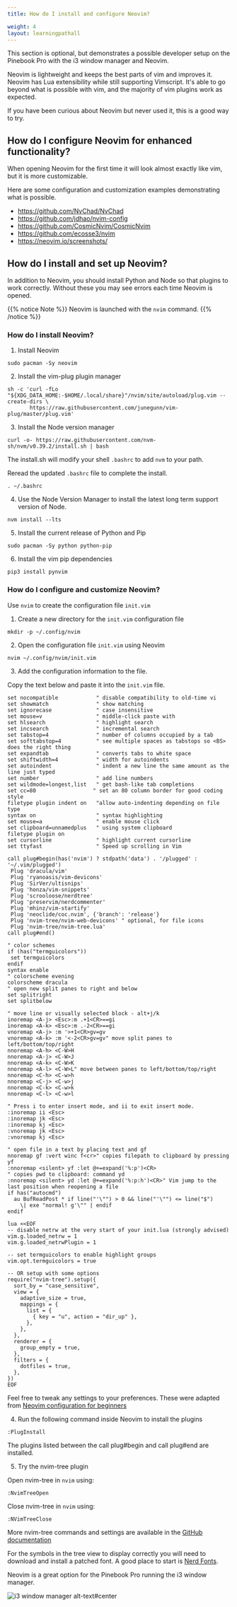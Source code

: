 ```yaml
---
title: How do I install and configure Neovim?

weight: 4
layout: learningpathall
---
```


This section is optional, but demonstrates a possible developer setup on the Pinebook Pro with the i3 window manager and Neovim. 

Neovim is lightweight and keeps the best parts of vim and improves it. Neovim has Lua extensibility while still supporting Vimscript. It's able to go beyond what is possible with vim, and the majority of vim plugins work as expected. 

If you have been curious about Neovim but never used it, this is a good way to try.

## How do I configure Neovim for enhanced functionality?

When opening Neovim for the first time it will look almost exactly like vim, but it is more customizable.  

Here are some configuration and customization examples demonstrating what is possible. 

* https://github.com/NvChad/NvChad
* https://github.com/jdhao/nvim-config
* https://github.com/CosmicNvim/CosmicNvim
* https://github.com/ecosse3/nvim
* https://neovim.io/screenshots/

## How do I install and set up Neovim?

In addition to Neovim, you should install Python and Node so that plugins to work correctly. Without these you may see errors each time Neovim is opened.

{{% notice Note %}}
Neovim is launched with the `nvim` command.
{{% /notice %}}

### How do I install Neovim?

1. Install Neovim

```console
sudo pacman -Sy neovim
```

2. Install the vim-plug plugin manager

```console
sh -c 'curl -fLo "${XDG_DATA_HOME:-$HOME/.local/share}"/nvim/site/autoload/plug.vim --create-dirs \
       https://raw.githubusercontent.com/junegunn/vim-plug/master/plug.vim'
```

3. Install the Node version manager

```console
curl -o- https://raw.githubusercontent.com/nvm-sh/nvm/v0.39.2/install.sh | bash
```

The install.sh will modify your shell `.bashrc` to add `nvm` to your path.

Reread the updated `.bashrc` file to complete the install.

```console
. ~/.bashrc
```

4. Use the Node Version Manager to install the latest long term support version of Node. 

```console
nvm install --lts
```

5.  Install the current release of Python and Pip

```console
sudo pacman -Sy python python-pip
```

6. Install the vim pip dependencies

```console
pip3 install pynvim
```

### How do I configure and customize Neovim?

Use `nvim` to create the configuration file `init.vim`

1. Create a new directory for the `init.vim` configuration file

```console
mkdir -p ~/.config/nvim
```

2. Open the configuration file `init.vim` using Neovim

```console
nvim ~/.config/nvim/init.vim
```

3. Add the configuration information to the file. 

Copy the text below and paste it into the `init.vim` file. 

```console
set nocompatible            " disable compatibility to old-time vi
set showmatch               " show matching 
set ignorecase              " case insensitive 
set mouse=v                 " middle-click paste with 
set hlsearch                " highlight search 
set incsearch               " incremental search
set tabstop=4               " number of columns occupied by a tab 
set softtabstop=4           " see multiple spaces as tabstops so <BS> does the right thing
set expandtab               " converts tabs to white space
set shiftwidth=4            " width for autoindents
set autoindent              " indent a new line the same amount as the line just typed
set number                  " add line numbers
set wildmode=longest,list   " get bash-like tab completions
set cc=80                  " set an 80 column border for good coding style
filetype plugin indent on   "allow auto-indenting depending on file type
syntax on                   " syntax highlighting
set mouse=a                 " enable mouse click
set clipboard=unnamedplus   " using system clipboard
filetype plugin on
set cursorline              " highlight current cursorline
set ttyfast                 " Speed up scrolling in Vim

call plug#begin(has('nvim') ? stdpath('data') . '/plugged' : '~/.vim/plugged')
 Plug 'dracula/vim'
 Plug 'ryanoasis/vim-devicons'
 Plug 'SirVer/ultisnips'
 Plug 'honza/vim-snippets'
 Plug 'scrooloose/nerdtree'
 Plug 'preservim/nerdcommenter'
 Plug 'mhinz/vim-startify'
 Plug 'neoclide/coc.nvim', {'branch': 'release'}
 Plug 'nvim-tree/nvim-web-devicons' " optional, for file icons
 Plug 'nvim-tree/nvim-tree.lua'
call plug#end()

" color schemes
if (has("termguicolors"))
 set termguicolors
endif
syntax enable
" colorscheme evening
colorscheme dracula
" open new split panes to right and below
set splitright
set splitbelow

" move line or visually selected block - alt+j/k
inoremap <A-j> <Esc>:m .+1<CR>==gi
inoremap <A-k> <Esc>:m .-2<CR>==gi
vnoremap <A-j> :m '>+1<CR>gv=gv
vnoremap <A-k> :m '<-2<CR>gv=gv" move split panes to left/bottom/top/right
nnoremap <A-h> <C-W>H
nnoremap <A-j> <C-W>J
nnoremap <A-k> <C-W>K
nnoremap <A-l> <C-W>L" move between panes to left/bottom/top/right
nnoremap <C-h> <C-w>h
nnoremap <C-j> <C-w>j
nnoremap <C-k> <C-w>k
nnoremap <C-l> <C-w>l

" Press i to enter insert mode, and ii to exit insert mode.
:inoremap ii <Esc>
:inoremap jk <Esc>
:inoremap kj <Esc>
:vnoremap jk <Esc>
:vnoremap kj <Esc>

" open file in a text by placing text and gf
nnoremap gf :vert winc f<cr>" copies filepath to clipboard by pressing yf
:nnoremap <silent> yf :let @+=expand('%:p')<CR>
" copies pwd to clipboard: command yd
:nnoremap <silent> yd :let @+=expand('%:p:h')<CR>" Vim jump to the last position when reopening a file
if has("autocmd")
  au BufReadPost * if line("'\"") > 0 && line("'\"") <= line("$")
    \| exe "normal! g'\"" | endif
endif

lua <<EOF
-- disable netrw at the very start of your init.lua (strongly advised)
vim.g.loaded_netrw = 1
vim.g.loaded_netrwPlugin = 1

-- set termguicolors to enable highlight groups
vim.opt.termguicolors = true

-- OR setup with some options
require("nvim-tree").setup({
  sort_by = "case_sensitive",
  view = {
    adaptive_size = true,
    mappings = {
      list = {
        { key = "u", action = "dir_up" },
      },
    },
  },
  renderer = {
    group_empty = true,
  },
  filters = {
    dotfiles = true,
  },
})
EOF
```

Feel free to tweak any settings to your preferences. These were adapted from [Neovim configuration for beginners](https://medium.com/geekculture/neovim-configuration-for-beginners-part-two-fb3834da91b8)

4. Run the following command inside Neovim to install the plugins

```console
:PlugInstall
```

The plugins listed between the call plug#begin and call plug#end are installed.

5. Try the nvim-tree plugin

Open nvim-tree in `nvim` using:

```console
:NvimTreeOpen
```

Close nvim-tree in `nvim` using:

```console
:NVimTreeClose
```

More nvim-tree commands and settings are available in the [GitHub documentation](https://github.com/nvim-tree/nvim-tree.lua/blob/master/doc/nvim-tree-lua.txt)

For the symbols in the tree view to display correctly you will need to download and install a patched font. 
A good place to start is [Nerd Fonts](https://github.com/ryanoasis/nerd-fonts).

Neovim is a great option for the Pinebook Pro running the i3 window manager. 

![i3 window manager  alt-text#center](i3.jpg)
